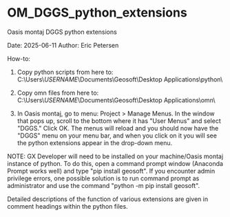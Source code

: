 # OM_DGGS_python_extensions
Oasis montaj DGGS python extensions

Date: 2025-06-11
Author: Eric Petersen

How-to:

1) Copy python scripts from here to:
C:\Users\\$USERNAME$\Documents\Geosoft\Desktop Applications\python\

2) Copy omn files from here to:
C:\Users\\$USERNAME$\Documents\Geosoft\Desktop Applications\omn\

3) In Oasis montaj, go to menu: Project > Manage Menus. In the window that pops up, scroll
to the bottom where it has "User Menus" and select "DGGS." Click OK. The menus will reload
and you should now have the "DGGS" menu on your menu bar, and when you click on it you will
see the python extensions appear in the drop-down menu.

NOTE: GX Developer will need to be installed on your machine/Oasis montaj instance of python.
To do this, open a command prompt window (Anaconda Prompt works well) and type "pip install geosoft".
If you encounter admin privilege errors, one possible solution is to run command prompt as
administrator and use the command "python -m pip install geosoft".


Detailed descriptions of the function of various extensions are given in comment headings
within the python files.